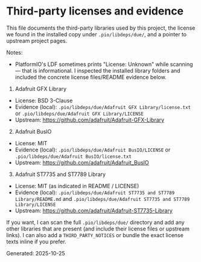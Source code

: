 # Third-party licenses and evidence

This file documents the third-party libraries used by this project, the license we found in the installed copy under `.pio/libdeps/due/`, and a pointer to upstream project pages.

Notes:
- PlatformIO's LDF sometimes prints "License: Unknown" while scanning — that is informational. I inspected the installed library folders and included the concrete license files/README evidence below.

1) Adafruit GFX Library
- License: BSD 3-Clause
- Evidence (local): `.pio/libdeps/due/Adafruit GFX Library/license.txt` or `.pio/libdeps/due/Adafruit GFX Library/LICENSE`
- Upstream: https://github.com/adafruit/Adafruit-GFX-Library

2) Adafruit BusIO
- License: MIT
- Evidence (local): `.pio/libdeps/due/Adafruit BusIO/LICENSE` or `.pio/libdeps/due/Adafruit BusIO/license.txt`
- Upstream: https://github.com/adafruit/Adafruit_BusIO

3) Adafruit ST7735 and ST7789 Library
- License: MIT (as indicated in README / LICENSE)
- Evidence (local): `.pio/libdeps/due/Adafruit ST7735 and ST7789 Library/README.md` and `.pio/libdeps/due/Adafruit ST7735 and ST7789 Library/LICENSE`
- Upstream: https://github.com/adafruit/Adafruit-ST7735-Library


If you want, I can scan the full `.pio/libdeps/due/` directory and add any other libraries that are present (and include their license files or upstream links). I can also add a `THIRD_PARTY_NOTICES` or bundle the exact license texts inline if you prefer.

Generated: 2025-10-25

